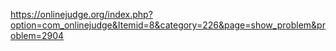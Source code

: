 https://onlinejudge.org/index.php?option=com_onlinejudge&Itemid=8&category=226&page=show_problem&problem=2904
